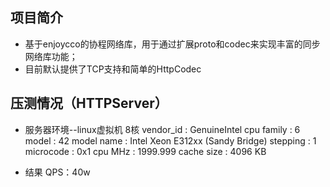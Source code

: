 ## 项目简介

* 基于enjoycco的协程网络库，用于通过扩展proto和codec来实现丰富的同步网络库功能；
* 目前默认提供了TCP支持和简单的HttpCodec


## 压测情况（HTTPServer）
* 服务器环境--linux虚拟机
    8核
    vendor_id	: GenuineIntel
    cpu family	: 6
    model		: 42
    model name	: Intel Xeon E312xx (Sandy Bridge)
    stepping	: 1
    microcode	: 0x1
    cpu MHz		: 1999.999
    cache size	: 4096 KB
    
* 结果
QPS：40w



